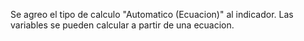 Se agreo el tipo de calculo "Automatico (Ecuacion)" al indicador.
Las variables se pueden calcular a partir de una ecuacion.